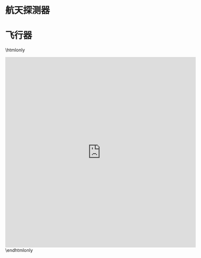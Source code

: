 # 航天探测器

# 飞行器

\htmlonly
<iframe src="https://docs.google.com/spreadsheets/d/e/2PACX-1vT1uekrOc4vfC4C2x5KNGNqkp-ehqhSIVy19V1jPgVgWszINU2cJL0Pi_4kMeStaH_mWqh0eObCPJrL/pubhtml?gid=0&amp;single=true&amp;widget=false&amp;headers=false&amp;range=A1:D19" width=600 height=600 style="border:none;"></iframe>
\endhtmlonly

